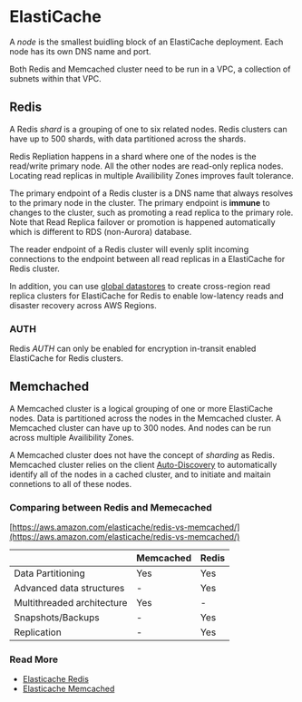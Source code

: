 # ElastiCache

A *node* is the smallest buidling block of an ElastiCache deployment. Each node has its own DNS name and port.

Both Redis and Memcached cluster need to be run in a VPC, a collection of subnets within that VPC.

## Redis

A Redis *shard* is a grouping of one to six related nodes. Redis clusters can have up to 500 shards, with data partitioned across the shards.

Redis Repliation happens in a shard where one of the nodes is the read/write primary node. All the other nodes are read-only replica nodes. Locating read replicas in multiple Availibility Zones improves fault tolerance.

The primary endpoint of a Redis cluster is a DNS name that always resolves to the primary node in the cluster. The primary endpoint is **immune** to changes to the cluster, such as promoting a read replica to the primary role. Note that Read Replica failover or promotion is happened automatically which is different to RDS (non-Aurora) database.

The reader endpoint of a Redis cluster will evenly split incoming connections to the endpoint between all read replicas in a ElastiCache for Redis cluster.

In addition, you can use [global datastores](https://docs.aws.amazon.com/AmazonElastiCache/latest/red-ug/Redis-Global-Datastore.html) to create cross-region read replica clusters for ElastiCache for Redis to enable low-latency reads and disaster recovery across AWS Regions.

### AUTH

Redis *AUTH* can only be enabled for encryption in-transit enabled ElastiCache for Redis clusters.

## Memchached

A Memcached cluster is a logical grouping of one or more ElastiCache nodes. Data is partitioned across the nodes in the Memcached cluster. A Memcached cluster can have up to 300 nodes. And nodes can be run across multiple Availibility Zones.

A Memcached cluster does not have the concept of *sharding* as Redis. Memcached cluster relies on the client [Auto-Discovery](https://docs.aws.amazon.com/AmazonElastiCache/latest/mem-ug/AutoDiscovery.html) to automatically identify all of the nodes in a cached cluster, and to initiate and maitain connetions to all of these nodes.

### Comparing between Redis and Memecached

[https://aws.amazon.com/elasticache/redis-vs-memcached/](https://aws.amazon.com/elasticache/redis-vs-memcached/)

<style>
table {
  margin: 0!important;
}
</style>

||Memcached|Redis|
|:---|:---|:---|
|Data Partitioning|Yes|Yes|
|Advanced data structures|-|Yes|
|Multithreaded architecture|Yes|-|
|Snapshots/Backups|-|Yes|
|Replication|-|Yes|

### Read More

- [Elasticache Redis](https://docs.aws.amazon.com/AmazonElastiCache/latest/red-ug/WhatIs.Components.html)
- [Elasticache Memcached](https://docs.aws.amazon.com/AmazonElastiCache/latest/mem-ug/WhatIs.Components.html)
